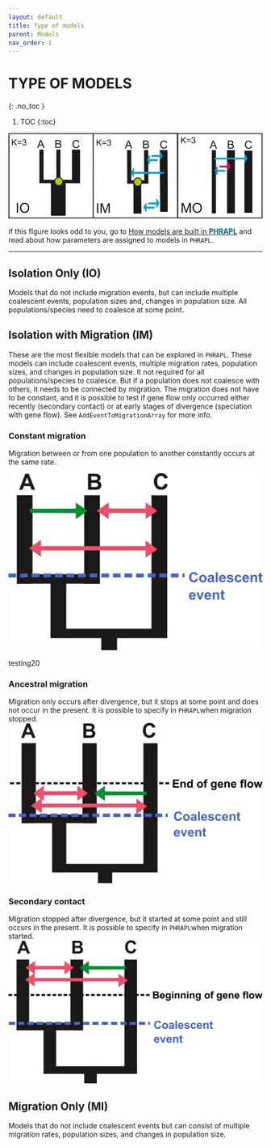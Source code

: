 ```yaml
---
layout: default
title: Type of models
parent: Models
nav_order: 1
---
```


# TYPE OF MODELS
{: .no_toc }
1. TOC
{:toc}


![](https://github.com/ariadnamorales/phrapl-manual/blob/master/images/modelType.png?raw=true)

if this fIgure looks odd to you, go to [How models are built in  **<font color='#006579'>PHRAPL</font>**](https://phrapl.github.io/Content/GenerateSetModels) and read about how parameters are assigned to models in `PHRAPL`.

---
## Isolation Only (IO)
Models that do not include migration events, but can include multiple coalescent events, population sizes and, changes in population size. All populations/species need to coalesce at some point.


## Isolation with Migration (IM)
These are the most flexible models that can be explored in `PHRAPL`. These models can include coalescent events, multiple migration rates, population sizes, and changes in population size. 
It not required for all populations/species to coalesce. But if a population does not coalesce with others, it needs to be connected by migration.
The migration does not have to be constant, and it is possible to test if gene flow only occurred either recently (secondary contact) or at early stages of divergence (speciation with gene flow). See `AddEventToMigrationArray` for more info.


### Constant migration
Migration between or from one population to another constantly occurs at the same rate.

![testing|100x100,20%](https://github.com/ariadnamorales/phrapl-manual/blob/master/images/constantMigration.png)

testing20

### Ancestral migration
Migration only occurs after divergence, but it stops at some point and does not occur in the present. It is possible to specify in `PHRAPL`when migration stopped.
![](https://github.com/ariadnamorales/phrapl-manual/blob/master/images/ancMigration.png?raw=true)

### Secondary contact
Migration stopped after divergence, but it started at some point and still occurs in the present. It is possible to specify in `PHRAPL`when migration started.
![](https://github.com/ariadnamorales/phrapl-manual/blob/master/images/secondaryContact.png?raw=true)

## Migration Only (MI)
Models that do not include coalescent events but can consist of multiple migration rates, population sizes, and changes in population size.
